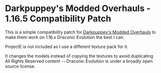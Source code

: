 Darkpuppey's Modded Overhauls - 1.16.5 Compatibility Patch
==========================================================

This is a simple compatibility patch for [Darkpuppey's Modded Overhauls](https://www.curseforge.com/minecraft/texture-packs/darkpuppeys-modded-overhauls) to make them work on 1.16.x Draconic Evolution the best I can.

ProjectE is not included as I use a different texture pack for it.

It changes the models instead of copying the textures to avoid duplicating All Rights Reserved content -- Draconic Evolution is under a broadly open source license.
